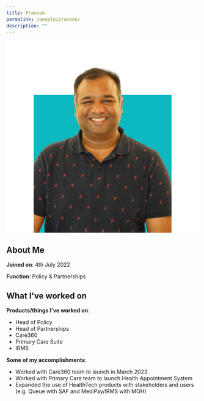 ```yaml
---
title: Praveen
permalink: /people/praveen/
description: ""
---
```

![](/images/headshots/praveen.png)

## About Me
**Joined on**: 4th July 2022

**Function**: Policy & Partnerships

## What I've worked on

**Products/things I've worked on**: 
* Head of Policy
* Head of Partnerships
* Care360
* Primary Care Suite
* IRMS

**Some of my accomplishments**:
* Worked with Care360 team to launch in March 2023
* Worked with Primary Care team to launch Health Appointment System
* Expanded the use of HealthTech products with stakeholders and users (e.g. Queue with SAF and MediPay/IRMS with MOH)

